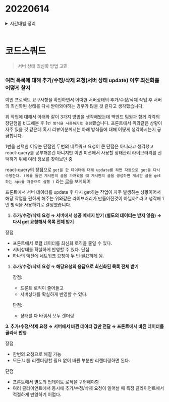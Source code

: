 # 20220614

<details>
<summary>시간대별 정리</summary>

### 아침

프론트에서 TDD

### 오전

6월 1주차 주간회고 작성

storybook 적용

### 오후

스토리 설계

데이터요청을 어떻게 할지

### 저녁

</details>
<br>

# 코드스쿼드

> 서버 상태 최신화 방법 고민

### 여러 목록에 대해 추가/수정/삭제 요청(서버 상태 update) 이후 최신화를 어떻게 할지

이번 프로젝트 요구사항을 확인하면서 어떠한 서버상태의 추가/수정/삭제 작업 후 서버의 최신화된 상태를 다시 받아와야하는 경우가 많을 것 같다고 생각했습니다.

위 작업에 대해서 아래와 같이 3가지 방법을 생각해봤는데 백엔드 팀원과 함께 각각의 장단점을 비교해본 후 1`번 방식을 사용하기로 결정`했습니다. 프론트에서 위와같은 상황이 자주 있을 것 같은데 혹시 리뷰어분께서는 아래 방식들에 대해 어떻게 생각하시는지 궁금합니다.

1번을 선택한 이유는 단점인 두번의 네트워크 요청이 큰 단점은 아니라고 생각했고 react-query를 공부해본건 아니지만 이번 미션에서 사용할 상태관리 라이브러리를 선택하기 위해 여러 정보를 찾아보던 중

react-query의 장점으로 `get을 한 데이터에 대해 update를 하면 자동으로 get을 다시 수행한다. (예를 들면 게시판의 글을 가져왔을 때 게시판의 글을 생성하면 게시판 글을 get하는 api를 자동으로 실행 )` 라는 [글](https://kyounghwan01.github.io/blog/React/react-query/basic/#react-query-장점)을 보게되어

프론트에서 서버 데이터를 update 후 다시 get하는 작업이 자주 발생하는 상황이어서 해당 작업을 편하게 해주는 위와같은 라이브러리가 만들어진것이 아닐까? 라고 생각해 1번 방식을 사용하기로 결정했습니다.

1. **추가/수정/삭제 요청 → 서버에서 성공 메세지 받기 (별도의 데이터는 받지 않음) → 다시 get 요청해서 목록 전체 받기**

장점

- 프론트에서 로컬 데이터를 최신화 로직을 줄일 수 있다.
- 서버상태를 확실하게 반영할 수 있다.
  단점
- 하나의 액션에 네트워크 요청이 두 번 필요하게 됨.

1. **추가/수정/삭제 요청 → 해당요청의 응답으로 최신화된 목록 전체 받기**

   장점:

   - 프론트 로직이 줄어들고
   - 서버상태를 확실하게 반영할 수 있다.

   단점:

   - 상태를 다 바꿔서 모두 렌더링

**3. 추가/수정/삭제 요청 → 서버에서 바뀐 데이터 값만 전달 → 프론트에서 바뀐 데이터를 골라서 반영**

장점

- 한번의 요청으로 해결 가능
- 모든 UI를 리렌더링할 필요 없이 바뀐 부분만 리렌더링하면 된다.

단점

- 프론트에서 별도의 업데이트 로직을 구현해야함
- 여러 클라이언트에서 동시에 추가/수정/삭제 요청이 일어날 때 특정 클라이언트에서 적절하게 반영하기 어렵다.
